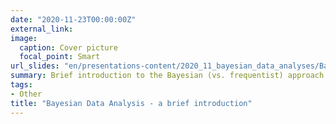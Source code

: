```yaml
---
date: "2020-11-23T00:00:00Z"
external_link: 
image:
  caption: Cover picture
  focal_point: Smart
url_slides: "en/presentations-content/2020_11_bayesian_data_analyses/BayesianDataAnalysis2020.pdf"
summary: Brief introduction to the Bayesian (vs. frequentist) approach in statistics during a meeting between several research laboratories of the School of Communication Sciences & Disorders
tags:
- Other
title: "Bayesian Data Analysis - a brief introduction"
---
```



